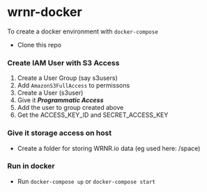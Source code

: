 # wrnr-docker

To create a docker environment with `docker-compose`

- Clone this repo

### Create IAM User with S3 Access ###
1. Create a User Group (say s3users) 
2. Add `AmazonS3FullAccess` to permissons 
3. Create a User (s3user) 
4. Give it **_Programmatic Access_** 
5. Add the user to group created above 
6. Get the ACCESS_KEY_ID and SECRET_ACCESS_KEY 

### Give it storage access on host ###
- Create a folder for storing WRNR.io data (eg used here: /space)

### Run in docker ###
- Run `docker-compose up` or `docker-compose start`

